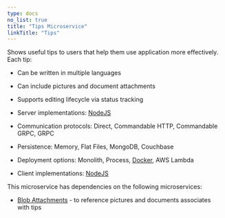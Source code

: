 ```yaml
---
type: docs
no_list: true
title: "Tips Microservice"
linkTitle: "Tips" 
---
```


Shows useful tips to users that help them use application more effectively. Each tip:

- Can be written in multiple languages
- Can include pictures and document attachments
- Supports editing lifecycle via status tracking


- Server implementations: [NodeJS](https://github.com/pip-services-content/pip-services-tips-node)
- Communication protocols: Direct, Commandable HTTP, Commandable GRPC, GRPC
- Persistence: Memory, Flat Files, MongoDB, Couchbase
- Deployment options: Monolith, Process, [Docker](https://hub.docker.com/u/pipdevs), AWS Lambda
- Client implementations: [NodeJS](https://github.com/pip-services-content/pip-clients-tips-node)


This microservice has dependencies on the following microservices:

- [Blob Attachments](../attachments) - to reference pictures and documents associates with tips
